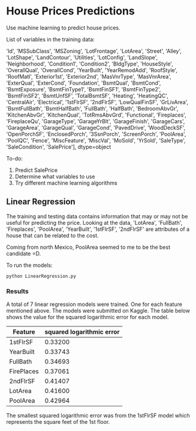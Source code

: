 # House Prices Predictions
Use machine learning to predict house prices.

List of variables in the training data:

'Id', 'MSSubClass', 'MSZoning', 'LotFrontage', 'LotArea', 'Street',
       'Alley', 'LotShape', 'LandContour', 'Utilities', 'LotConfig',
       'LandSlope', 'Neighborhood', 'Condition1', 'Condition2', 'BldgType',
       'HouseStyle', 'OverallQual', 'OverallCond', 'YearBuilt',
       'YearRemodAdd', 'RoofStyle', 'RoofMatl', 'Exterior1st',
       'Exterior2nd', 'MasVnrType', 'MasVnrArea', 'ExterQual', 'ExterCond',
       'Foundation', 'BsmtQual', 'BsmtCond', 'BsmtExposure',
       'BsmtFinType1', 'BsmtFinSF1', 'BsmtFinType2', 'BsmtFinSF2',
       'BsmtUnfSF', 'TotalBsmtSF', 'Heating', 'HeatingQC', 'CentralAir',
       'Electrical', '1stFlrSF', '2ndFlrSF', 'LowQualFinSF', 'GrLivArea',
       'BsmtFullBath', 'BsmtHalfBath', 'FullBath', 'HalfBath',
       'BedroomAbvGr', 'KitchenAbvGr', 'KitchenQual', 'TotRmsAbvGrd',
       'Functional', 'Fireplaces', 'FireplaceQu', 'GarageType',
       'GarageYrBlt', 'GarageFinish', 'GarageCars', 'GarageArea',
       'GarageQual', 'GarageCond', 'PavedDrive', 'WoodDeckSF',
       'OpenPorchSF', 'EnclosedPorch', '3SsnPorch', 'ScreenPorch',
       'PoolArea', 'PoolQC', 'Fence', 'MiscFeature', 'MiscVal', 'MoSold',
       'YrSold', 'SaleType', 'SaleCondition', 'SalePrice'], dtype=object
       
To-do:
1. Predict SalePrice
2. Determine what variables to use
3. Try different machine learning algorithms

## Linear Regression
The training and testing data contains information that may or may not be useful for predicting the price. Looking at the data, 'LotArea', 'FullBath', 'Fireplaces', 'PoolArea', 'YearBuilt', '1stFlrSF', '2ndFlrSF' are attributes of a house that can be related to the cost. 

Coming from north Mexico, PoolArea seemed to me to be the best candidate =D.

To run the models:
```
python LinearRegression.py
```

### Results
A total of 7 linear regression models were trained. One for each feature mentioned above. The models were submitted on Kaggle. The table below shows the value for the squared logarithmic error for each model.

Feature | squared logarithmic error
------------ | -------------
1stFlrSF | 0.33200
YearBuilt | 0.33743
FullBath | 0.34693
FirePlaces | 0.37061
2ndFlrSF | 0.41407
LotArea | 0.41600
PoolArea | 0.42964

The smallest squared logarithmic error was from the 1stFlrSF model which represents the square feet of the 1st floor.

